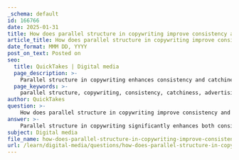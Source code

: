 ```yaml
---
_schema: default
id: 166766
date: 2025-01-31
title: How does parallel structure in copywriting improve consistency and catchiness?
article_title: How does parallel structure in copywriting improve consistency and catchiness?
date_format: MMM DD, YYYY
post_on_text: Posted on
seo:
  title: QuickTakes | Digital media
  page_description: >-
    Parallel structure in copywriting enhances consistency and catchiness, creating rhythm, clarity, and emotional engagement, crucial for effective advertising.
  page_keywords: >-
    parallel structure, copywriting, consistency, catchiness, advertising messages, rhythm, flow, clarity, emphasis, branding, emotional appeal, memorable phrases, effective advertising, brand loyalty
author: QuickTakes
question: >-
    How does parallel structure in copywriting improve consistency and catchiness?
answer: >-
    Parallel structure in copywriting significantly enhances both consistency and catchiness in advertising messages. This technique involves using similar grammatical forms in a series of phrases or sentences, which creates a rhythmic flow that is not only pleasing to the ear but also easier for the reader to process. \n\n### Benefits of Parallel Structure\n\n1. **Rhythm and Flow**: By employing parallel structure, copywriters can create a musical quality in their writing. This rhythm makes the copy more engaging and memorable. For instance, a tagline like "Eat Fresh, Live Fresh, Be Fresh" uses parallelism to reinforce the brand's message through repetition, making it catchy and easy to recall.\n\n2. **Clarity and Emphasis**: Parallel structure helps clarify the message by presenting ideas in a consistent format. This clarity allows the audience to quickly grasp the key points being communicated. When phrases are structured similarly, it emphasizes the relationship between them, making the overall message more coherent.\n\n3. **Consistency in Branding**: Using parallel structure across various advertising materials helps maintain a consistent brand voice and tone. This consistency is crucial for brand recognition and can enhance the overall effectiveness of the advertising campaign. For example, if a brand uses parallel slogans like "Perfectly Roasted," "Perfectly Appetizing," and "Perfectly Divine," it not only creates a cohesive identity but also reinforces the brand's quality promise.\n\n4. **Emotional Appeal**: The rhythmic and repetitive nature of parallel structure can evoke emotional responses from the audience. This emotional engagement can lead to a stronger connection with the brand, making the advertising more impactful.\n\n5. **Catchiness**: The use of parallel structure often results in phrases that are catchy and easy to remember. This is particularly important in advertising, where the goal is to leave a lasting impression on the audience. Catchy phrases are more likely to be shared and discussed, increasing the reach of the advertisement.\n\n### Conclusion\n\nIn summary, parallel structure in copywriting not only improves the consistency of the message but also enhances its catchiness. By creating rhythm, clarity, and emotional resonance, this technique plays a vital role in effective advertising, making it a valuable tool for copywriters aiming to engage their audience and promote brand loyalty.
subject: Digital media
file_name: how-does-parallel-structure-in-copywriting-improve-consistency-and-catchiness.md
url: /learn/digital-media/questions/how-does-parallel-structure-in-copywriting-improve-consistency-and-catchiness
---
```


&nbsp;